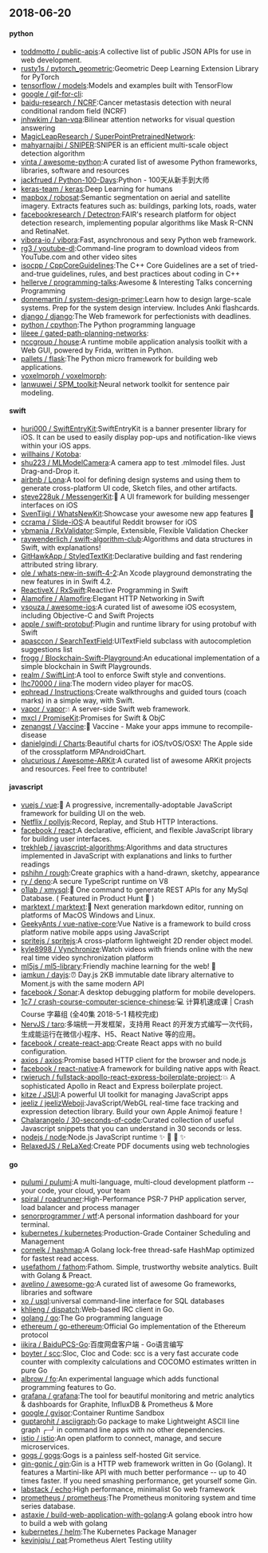 ## 2018-06-20

#### python
* [toddmotto / public-apis](https://github.com/toddmotto/public-apis):A collective list of public JSON APIs for use in web development.
* [rusty1s / pytorch_geometric](https://github.com/rusty1s/pytorch_geometric):Geometric Deep Learning Extension Library for PyTorch
* [tensorflow / models](https://github.com/tensorflow/models):Models and examples built with TensorFlow
* [google / gif-for-cli](https://github.com/google/gif-for-cli):
* [baidu-research / NCRF](https://github.com/baidu-research/NCRF):Cancer metastasis detection with neural conditional random field (NCRF)
* [jnhwkim / ban-vqa](https://github.com/jnhwkim/ban-vqa):Bilinear attention networks for visual question answering
* [MagicLeapResearch / SuperPointPretrainedNetwork](https://github.com/MagicLeapResearch/SuperPointPretrainedNetwork):
* [mahyarnajibi / SNIPER](https://github.com/mahyarnajibi/SNIPER):SNIPER is an efficient multi-scale object detection algorithm
* [vinta / awesome-python](https://github.com/vinta/awesome-python):A curated list of awesome Python frameworks, libraries, software and resources
* [jackfrued / Python-100-Days](https://github.com/jackfrued/Python-100-Days):Python - 100天从新手到大师
* [keras-team / keras](https://github.com/keras-team/keras):Deep Learning for humans
* [mapbox / robosat](https://github.com/mapbox/robosat):Semantic segmentation on aerial and satellite imagery. Extracts features such as: buildings, parking lots, roads, water
* [facebookresearch / Detectron](https://github.com/facebookresearch/Detectron):FAIR's research platform for object detection research, implementing popular algorithms like Mask R-CNN and RetinaNet.
* [vibora-io / vibora](https://github.com/vibora-io/vibora):Fast, asynchronous and sexy Python web framework.
* [rg3 / youtube-dl](https://github.com/rg3/youtube-dl):Command-line program to download videos from YouTube.com and other video sites
* [isocpp / CppCoreGuidelines](https://github.com/isocpp/CppCoreGuidelines):The C++ Core Guidelines are a set of tried-and-true guidelines, rules, and best practices about coding in C++
* [hellerve / programming-talks](https://github.com/hellerve/programming-talks):Awesome & Interesting Talks concerning Programming
* [donnemartin / system-design-primer](https://github.com/donnemartin/system-design-primer):Learn how to design large-scale systems. Prep for the system design interview. Includes Anki flashcards.
* [django / django](https://github.com/django/django):The Web framework for perfectionists with deadlines.
* [python / cpython](https://github.com/python/cpython):The Python programming language
* [lileee / gated-path-planning-networks](https://github.com/lileee/gated-path-planning-networks):
* [nccgroup / house](https://github.com/nccgroup/house):A runtime mobile application analysis toolkit with a Web GUI, powered by Frida, written in Python.
* [pallets / flask](https://github.com/pallets/flask):The Python micro framework for building web applications.
* [voxelmorph / voxelmorph](https://github.com/voxelmorph/voxelmorph):
* [lanwuwei / SPM_toolkit](https://github.com/lanwuwei/SPM_toolkit):Neural network toolkit for sentence pair modeling.

#### swift
* [huri000 / SwiftEntryKit](https://github.com/huri000/SwiftEntryKit):SwiftEntryKit is a banner presenter library for iOS. It can be used to easily display pop-ups and notification-like views within your iOS apps.
* [willhains / Kotoba](https://github.com/willhains/Kotoba):
* [shu223 / MLModelCamera](https://github.com/shu223/MLModelCamera):A camera app to test .mlmodel files. Just Drag-and-Drop it.
* [airbnb / Lona](https://github.com/airbnb/Lona):A tool for defining design systems and using them to generate cross-platform UI code, Sketch files, and other artifacts.
* [steve228uk / MessengerKit](https://github.com/steve228uk/MessengerKit):💬
A UI framework for building messenger interfaces on iOS
* [SvenTiigi / WhatsNewKit](https://github.com/SvenTiigi/WhatsNewKit):Showcase your awesome new app features
📱
* [ccrama / Slide-iOS](https://github.com/ccrama/Slide-iOS):A beautiful Reddit browser for iOS
* [vbmania / RxValidator](https://github.com/vbmania/RxValidator):Simple, Extensible, Flexible Validation Checker
* [raywenderlich / swift-algorithm-club](https://github.com/raywenderlich/swift-algorithm-club):Algorithms and data structures in Swift, with explanations!
* [GitHawkApp / StyledTextKit](https://github.com/GitHawkApp/StyledTextKit):Declarative building and fast rendering attributed string library.
* [ole / whats-new-in-swift-4-2](https://github.com/ole/whats-new-in-swift-4-2):An Xcode playground demonstrating the new features in in Swift 4.2.
* [ReactiveX / RxSwift](https://github.com/ReactiveX/RxSwift):Reactive Programming in Swift
* [Alamofire / Alamofire](https://github.com/Alamofire/Alamofire):Elegant HTTP Networking in Swift
* [vsouza / awesome-ios](https://github.com/vsouza/awesome-ios):A curated list of awesome iOS ecosystem, including Objective-C and Swift Projects
* [apple / swift-protobuf](https://github.com/apple/swift-protobuf):Plugin and runtime library for using protobuf with Swift
* [apasccon / SearchTextField](https://github.com/apasccon/SearchTextField):UITextField subclass with autocompletion suggestions list
* [frogg / Blockchain-Swift-Playground](https://github.com/frogg/Blockchain-Swift-Playground):An educational implementation of a simple blockchain in Swift Playgrounds.
* [realm / SwiftLint](https://github.com/realm/SwiftLint):A tool to enforce Swift style and conventions.
* [lhc70000 / iina](https://github.com/lhc70000/iina):The modern video player for macOS.
* [ephread / Instructions](https://github.com/ephread/Instructions):Create walkthroughs and guided tours (coach marks) in a simple way, with Swift.
* [vapor / vapor](https://github.com/vapor/vapor):💧
A server-side Swift web framework.
* [mxcl / PromiseKit](https://github.com/mxcl/PromiseKit):Promises for Swift & ObjC
* [zenangst / Vaccine](https://github.com/zenangst/Vaccine):💉
Vaccine - Make your apps immune to recompile-disease
* [danielgindi / Charts](https://github.com/danielgindi/Charts):Beautiful charts for iOS/tvOS/OSX! The Apple side of the crossplatform MPAndroidChart.
* [olucurious / Awesome-ARKit](https://github.com/olucurious/Awesome-ARKit):A curated list of awesome ARKit projects and resources. Feel free to contribute!

#### javascript
* [vuejs / vue](https://github.com/vuejs/vue):🖖
A progressive, incrementally-adoptable JavaScript framework for building UI on the web.
* [Netflix / pollyjs](https://github.com/Netflix/pollyjs):Record, Replay, and Stub HTTP Interactions.
* [facebook / react](https://github.com/facebook/react):A declarative, efficient, and flexible JavaScript library for building user interfaces.
* [trekhleb / javascript-algorithms](https://github.com/trekhleb/javascript-algorithms):Algorithms and data structures implemented in JavaScript with explanations and links to further readings
* [pshihn / rough](https://github.com/pshihn/rough):Create graphics with a hand-drawn, sketchy, appearance
* [ry / deno](https://github.com/ry/deno):A secure TypeScript runtime on V8
* [o1lab / xmysql](https://github.com/o1lab/xmysql):🚀
One command to generate REST APIs for any MySql Database. ( Featured in Product Hunt
🖖
)
* [marktext / marktext](https://github.com/marktext/marktext):📝
Next generation markdown editor, running on platforms of MacOS Windows and Linux.
* [GeekyAnts / vue-native-core](https://github.com/GeekyAnts/vue-native-core):Vue Native is a framework to build cross platform native mobile apps using JavaScript
* [spritejs / spritejs](https://github.com/spritejs/spritejs):A cross-platform lightweight 2D render object model.
* [kyle8998 / Vynchronize](https://github.com/kyle8998/Vynchronize):Watch videos with friends online with the new real time video synchronization platform
* [ml5js / ml5-library](https://github.com/ml5js/ml5-library):Friendly machine learning for the web!
🤖
* [iamkun / dayjs](https://github.com/iamkun/dayjs):⏰
Day.js 2KB immutable date library alternative to Moment.js with the same modern API
* [facebook / Sonar](https://github.com/facebook/Sonar):A desktop debugging platform for mobile developers.
* [1c7 / crash-course-computer-science-chinese](https://github.com/1c7/crash-course-computer-science-chinese):💻
计算机速成课 | Crash Course 字幕组 (全40集 2018-5-1 精校完成)
* [NervJS / taro](https://github.com/NervJS/taro):多端统一开发框架，支持用 React 的开发方式编写一次代码，生成能运行在微信小程序、H5、React Native 等的应用。
* [facebook / create-react-app](https://github.com/facebook/create-react-app):Create React apps with no build configuration.
* [axios / axios](https://github.com/axios/axios):Promise based HTTP client for the browser and node.js
* [facebook / react-native](https://github.com/facebook/react-native):A framework for building native apps with React.
* [rwieruch / fullstack-apollo-react-express-boilerplate-project](https://github.com/rwieruch/fullstack-apollo-react-express-boilerplate-project):💥
A sophisticated Apollo in React and Express boilerplate project.
* [kitze / JSUI](https://github.com/kitze/JSUI):A powerful UI toolkit for managing JavaScript apps
* [jeeliz / jeelizWeboji](https://github.com/jeeliz/jeelizWeboji):JavaScript/WebGL real-time face tracking and expression detection library. Build your own Apple Animoji feature !
* [Chalarangelo / 30-seconds-of-code](https://github.com/Chalarangelo/30-seconds-of-code):Curated collection of useful Javascript snippets that you can understand in 30 seconds or less.
* [nodejs / node](https://github.com/nodejs/node):Node.js JavaScript runtime
✨
🐢
🚀
✨
* [RelaxedJS / ReLaXed](https://github.com/RelaxedJS/ReLaXed):Create PDF documents using web technologies

#### go
* [pulumi / pulumi](https://github.com/pulumi/pulumi):A multi-language, multi-cloud development platform -- your code, your cloud, your team
* [spiral / roadrunner](https://github.com/spiral/roadrunner):High-Performance PSR-7 PHP application server, load balancer and process manager
* [senorprogrammer / wtf](https://github.com/senorprogrammer/wtf):A personal information dashboard for your terminal.
* [kubernetes / kubernetes](https://github.com/kubernetes/kubernetes):Production-Grade Container Scheduling and Management
* [cornelk / hashmap](https://github.com/cornelk/hashmap):A Golang lock-free thread-safe HashMap optimized for fastest read access.
* [usefathom / fathom](https://github.com/usefathom/fathom):Fathom. Simple, trustworthy website analytics. Built with Golang & Preact.
* [avelino / awesome-go](https://github.com/avelino/awesome-go):A curated list of awesome Go frameworks, libraries and software
* [xo / usql](https://github.com/xo/usql):universal command-line interface for SQL databases
* [khlieng / dispatch](https://github.com/khlieng/dispatch):Web-based IRC client in Go.
* [golang / go](https://github.com/golang/go):The Go programming language
* [ethereum / go-ethereum](https://github.com/ethereum/go-ethereum):Official Go implementation of the Ethereum protocol
* [iikira / BaiduPCS-Go](https://github.com/iikira/BaiduPCS-Go):百度网盘客户端 - Go语言编写
* [boyter / scc](https://github.com/boyter/scc):Sloc, Cloc and Code: scc is a very fast accurate code counter with complexity calculations and COCOMO estimates written in pure Go
* [albrow / fo](https://github.com/albrow/fo):An experimental language which adds functional programming features to Go.
* [grafana / grafana](https://github.com/grafana/grafana):The tool for beautiful monitoring and metric analytics & dashboards for Graphite, InfluxDB & Prometheus & More
* [google / gvisor](https://github.com/google/gvisor):Container Runtime Sandbox
* [guptarohit / asciigraph](https://github.com/guptarohit/asciigraph):Go package to make Lightweight ASCII line graph ╭┈╯ in command line apps with no other dependencies.
* [istio / istio](https://github.com/istio/istio):An open platform to connect, manage, and secure microservices.
* [gogs / gogs](https://github.com/gogs/gogs):Gogs is a painless self-hosted Git service.
* [gin-gonic / gin](https://github.com/gin-gonic/gin):Gin is a HTTP web framework written in Go (Golang). It features a Martini-like API with much better performance -- up to 40 times faster. If you need smashing performance, get yourself some Gin.
* [labstack / echo](https://github.com/labstack/echo):High performance, minimalist Go web framework
* [prometheus / prometheus](https://github.com/prometheus/prometheus):The Prometheus monitoring system and time series database.
* [astaxie / build-web-application-with-golang](https://github.com/astaxie/build-web-application-with-golang):A golang ebook intro how to build a web with golang
* [kubernetes / helm](https://github.com/kubernetes/helm):The Kubernetes Package Manager
* [kevinjqiu / pat](https://github.com/kevinjqiu/pat):Prometheus Alert Testing utility
